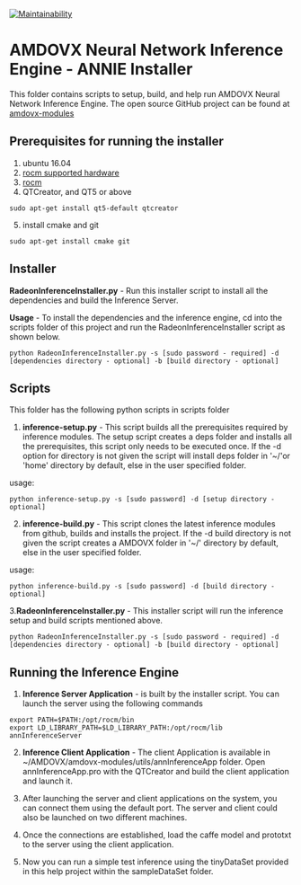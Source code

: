 [![Maintainability](https://api.codeclimate.com/v1/badges/9f54c6dcd01eb87d799c/maintainability)](https://codeclimate.com/github/kiritigowda/help/maintainability)

# AMDOVX Neural Network Inference Engine - ANNIE Installer

This folder contains scripts to setup, build, and help run AMDOVX Neural Network Inference Engine. The open source GitHub project can be found at [amdovx-modules](https://github.com/GPUOpen-ProfessionalCompute-Libraries/amdovx-modules#amd-openvx-modules-amdovx-modules)

## Prerequisites for running the installer

1. ubuntu 16.04
2. [rocm supported hardware](https://rocm.github.io/hardware.html)
3. [rocm](https://github.com/RadeonOpenCompute/ROCm#installing-from-amd-rocm-repositories)
4. QTCreator, and QT5 or above
````
sudo apt-get install qt5-default qtcreator
````
5. install cmake and git
````
sudo apt-get install cmake git
````
## Installer
**RadeonInferenceInstaller.py** - Run this installer script to install all the dependencies and build the Inference Server.

**Usage** - To install the dependencies and the inference engine, cd into the scripts folder of this project and run the RadeonInferenceInstaller script as shown below.
````
python RadeonInferenceInstaller.py -s [sudo password - required] -d [dependencies directory - optional] -b [build directory - optional]
````

## Scripts 
This folder has the following python scripts in scripts folder

1. **inference-setup.py** - This script builds all the prerequisites required by inference modules. The setup script creates a deps folder and installs all the prerequisites, this script only needs to be executed once. If the -d option for directory is not given the script will install deps folder in '~/'or 'home' directory by default, else in the user specified folder.

usage:

````
python inference-setup.py -s [sudo password] -d [setup directory - optional]
```` 

2. **inference-build.py** - This script clones the latest inference modules from github, builds and installs the project. If the -d build directory is not given the script creates a AMDOVX folder in '~/' directory by default, else in the user specified folder.

usage:

````
python inference-build.py -s [sudo password] -d [build directory - optional]
```` 

3.**RadeonInferenceInstaller.py** - This installer script will run the inference setup and build scripts mentioned above.
````
python RadeonInferenceInstaller.py -s [sudo password - required] -d [dependencies directory - optional] -b [build directory - optional]
````
## Running the Inference Engine 

1. **Inference Server Application** - is built by the installer script. You can launch the server using the following commands 
````
export PATH=$PATH:/opt/rocm/bin
export LD_LIBRARY_PATH=$LD_LIBRARY_PATH:/opt/rocm/lib
annInferenceServer
````
2. **Inference Client Application** - The client Application is available in ~/AMDOVX/amdovx-modules/utils/annInferenceApp folder. Open annInferenceApp.pro with the QTCreator and build the client application and launch it.

3. After launching the server and client applications on the system, you can connect them using the default port. The server and client could also be launched on two different machines.

4. Once the connections are established, load the caffe model and prototxt to the server using the client application.

5. Now you can run a simple test inference using the tinyDataSet provided in this help project within the sampleDataSet folder. 
